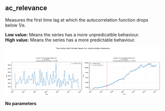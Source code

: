 ## ac_relevance

Measures the first time lag at which the autocorrelation function drops below 1/e.

**Low value:** Means the series has a more unpredicatble behaviour.  
**High value:** Means the series has a more predictable behaviour.


    
![png](ac_relevance_output_5_0.png)
    



**No parameters**

